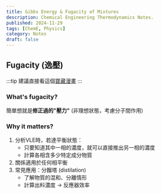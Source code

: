 ```yaml
---
title: Gibbs Energy & Fugacity of Mixtures
description: Chemical Engineering Thermodynamics Notes.
published: 2024-11-29
tags: [ChemE, Physics]
category: Notes
draft: false 
---
```


## Fugacity (逸壓)

:::tip
建議直接看這個[寶藏漫畫](http://survivingtheworld.net/ScienceComic5.html)
:::

### What's fugacity? 
簡單想就是**修正過的"壓力"** (非理想狀態，考慮分子間作用)

### Why it matters? 
1. 分析VLE時，若達平衡狀態：
    - 只要知道其中一相的濃度，就可以直接推出另一相的濃度
    - 計算各相含多少特定成分物質
2. 關係適用於任何相平衡
3. 常見應用：分餾塔 (distilation)
    - 了解物質的混和、分離情形 
    - 計算出料濃度 -> 反應器效率